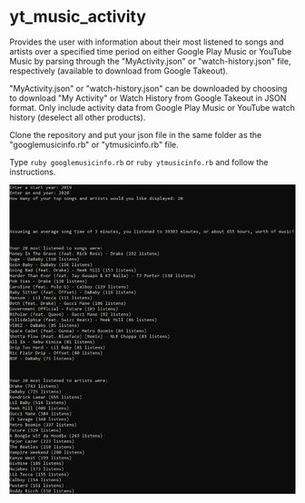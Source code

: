 # yt_music_activity
Provides the user with information about their most listened to songs and artists over a specified time period on either Google Play Music or YouTube Music by parsing through the "MyActivity.json" or "watch-history.json" file, respectively (available to download from Google Takeout).

"MyActivity.json" or "watch-history.json" can be downloaded by choosing to download "My Activity" or Watch History from Google Takeout in JSON format. Only include activity data from Google Play Music or YouTube watch history (deselect all other products).

Clone the repository and put your json file in the same folder as the "googlemusicinfo.rb" or "ytmusicinfo.rb" file. 

Type ```ruby googlemusicinfo.rb``` or ```ruby ytmusicinfo.rb``` and follow the instructions.

![alt text](https://github.com/neilshah20/gpm_activity/blob/master/example.png)
